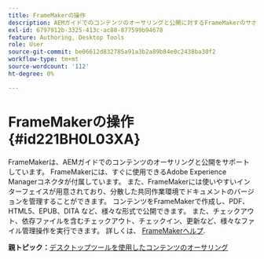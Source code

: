 ```yaml
---
title: FrameMakerの操作
description: AEMガイドでのコンテンツのオーサリングと公開に対するFrameMakerのサポートについて説明します。
exl-id: 6797912b-3325-413c-ac88-877599b94678
feature: Authoring, Desktop Tools
role: User
source-git-commit: be06612d832785a91a3b2a89b84e0c2438ba30f2
workflow-type: tm+mt
source-wordcount: '112'
ht-degree: 0%

---
```


# FrameMakerの操作 {#id221BH0L03XA}

FrameMakerは、AEMガイドでのコンテンツのオーサリングと公開をサポートしています。 FrameMakerには、すぐに使用できるAdobe Experience Managerコネクタが付属しています。 また、FrameMakerには使いやすいインターフェイスが用意されており、分散した共同作業環境でドキュメントのバージョンを管理することができます。 コンテンツをFrameMakerで作成し、PDF、HTML5、EPUB、DITA など、様々な形式で公開できます。 また、チェックアウト、依存ファイルを含むチェックアウト、チェックイン、更新など、様々なファイル管理操作を実行できます。 詳しくは、 [FrameMakerヘルプ](https://help.adobe.com/en_US/framemaker/using/index.html).

**親トピック：**[&#x200B;デスクトップツールを使用したコンテンツのオーサリング](author-desktop-tools.md)
